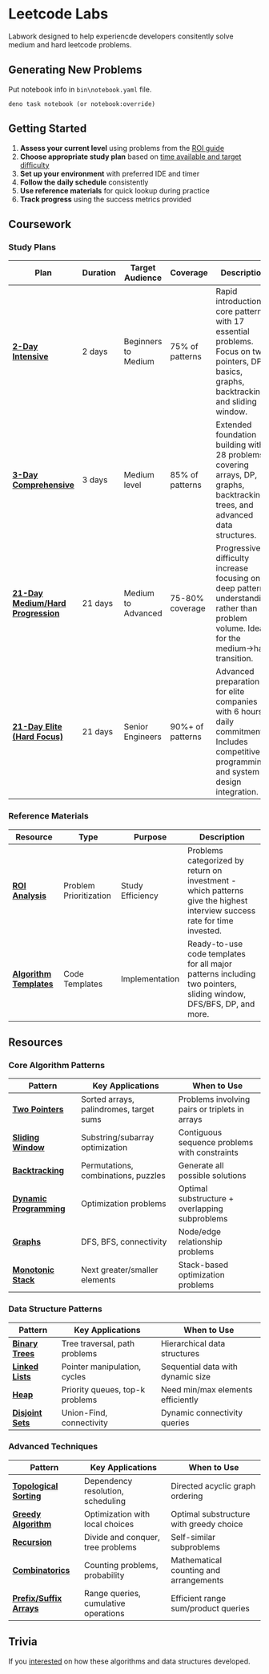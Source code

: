# Leetcode Labs

Labwork designed to help experiencde developers consitently solve medium and hard leetcode problems.

## Generating New Problems

Put notebook info in `bin\notebook.yaml` file.

```console
deno task notebook (or notebook:override)
```

## Getting Started

1. **Assess your current level** using problems from the [ROI guide](./coursework/ROI.md)
2. **Choose appropriate study plan** based on [time available and target difficulty](#coursework)
3. **Set up your environment** with preferred IDE and timer
4. **Follow the daily schedule** consistently
5. **Use reference materials** for quick lookup during practice
6. **Track progress** using the success metrics provided

## Coursework

### Study Plans

| Plan                                                                  | Duration | Target Audience     | Coverage         | Description                                                                                                                                 |
| --------------------------------------------------------------------- | -------- | ------------------- | ---------------- | ------------------------------------------------------------------------------------------------------------------------------------------- |
| [**2-Day Intensive**](coursework/2day-cheatsheet.md)                  | 2 days   | Beginners to Medium | 75% of patterns  | Rapid introduction to core patterns with 17 essential problems. Focus on two pointers, DP basics, graphs, backtracking, and sliding window. |
| [**3-Day Comprehensive**](coursework/3day-cheatsheet.md)              | 3 days   | Medium level        | 85% of patterns  | Extended foundation building with 28 problems covering arrays, DP, graphs, backtracking, trees, and advanced data structures.               |
| [**21-Day Medium/Hard Progression**](coursework/21day-medium+hard.md) | 21 days  | Medium to Advanced  | 75-80% coverage  | Progressive difficulty increase focusing on deep pattern understanding rather than problem volume. Ideal for the medium→hard transition.    |
| [**21-Day Elite (Hard Focus)**](coursework/21day-hard.md)             | 21 days  | Senior Engineers    | 90%+ of patterns | Advanced preparation for elite companies with 6 hours daily commitment. Includes competitive programming and system design integration.     |

### Reference Materials

| Resource                                                     | Type                   | Purpose          | Description                                                                                                              |
| ------------------------------------------------------------ | ---------------------- | ---------------- | ------------------------------------------------------------------------------------------------------------------------ |
| [**ROI Analysis**](coursework/ROI.md)                        | Problem Prioritization | Study Efficiency | Problems categorized by return on investment - which patterns give the highest interview success rate for time invested. |
| [**Algorithm Templates**](coursework/template-cheetsheet.md) | Code Templates         | Implementation   | Ready-to-use code templates for all major patterns including two pointers, sliding window, DFS/BFS, DP, and more.        |

## Resources

### Core Algorithm Patterns

| Pattern                                                        | Key Applications                        | When to Use                                    |
| -------------------------------------------------------------- | --------------------------------------- | ---------------------------------------------- |
| [**Two Pointers**](resources/two-pointer.ipynb)                | Sorted arrays, palindromes, target sums | Problems involving pairs or triplets in arrays |
| [**Sliding Window**](resources/sliding-window.ipynb)           | Substring/subarray optimization         | Contiguous sequence problems with constraints  |
| [**Backtracking**](resources/backtracking.ipynb)               | Permutations, combinations, puzzles     | Generate all possible solutions                |
| [**Dynamic Programming**](resources/dynamic-programming.ipynb) | Optimization problems                   | Optimal substructure + overlapping subproblems |
| [**Graphs**](resources/graphs.ipynb)                           | DFS, BFS, connectivity                  | Node/edge relationship problems                |
| [**Monotonic Stack**](resources/montonic-stack.ipynb)          | Next greater/smaller elements           | Stack-based optimization problems              |

### Data Structure Patterns

| Pattern                                             | Key Applications                | When to Use                       |
| --------------------------------------------------- | ------------------------------- | --------------------------------- |
| [**Binary Trees**](resources/binary-trees.ipynb)    | Tree traversal, path problems   | Hierarchical data structures      |
| [**Linked Lists**](resources/linked-list.ipynb)     | Pointer manipulation, cycles    | Sequential data with dynamic size |
| [**Heap**](resources/heap.ipynb)                    | Priority queues, top-k problems | Need min/max elements efficiently |
| [**Disjoint Sets**](resources/disjoinit-sets.ipynb) | Union-Find, connectivity        | Dynamic connectivity queries      |

### Advanced Techniques

| Pattern                                                         | Key Applications                     | When to Use                             |
| --------------------------------------------------------------- | ------------------------------------ | --------------------------------------- |
| [**Topological Sorting**](resources/topological-sorting.ipynb)  | Dependency resolution, scheduling    | Directed acyclic graph ordering         |
| [**Greedy Algorithm**](resources/greedy-algorithm.ipynb)        | Optimization with local choices      | Optimal substructure with greedy choice |
| [**Recursion**](resources/recursion.ipynb)                      | Divide and conquer, tree problems    | Self-similar subproblems                |
| [**Combinatorics**](resources/combinatorics.ipynb)              | Counting problems, probability       | Mathematical counting and arrangements  |
| [**Prefix/Suffix Arrays**](resources/prefix_suffix_array.ipynb) | Range queries, cumulative operations | Efficient range sum/product queries     |

## Trivia

If you [interested](./coursework/trivia.md) on how these algorithms and data structures developed.
